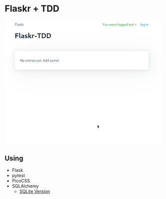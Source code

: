 # Flaskr + TDD

![gif of app](./assets/work.gif)

## Using

- Flask
- pytest
- PicoCSS
- SQLAlchemy
  - [SQLite Version](https://github.com/justEstif/flaskr-tdd/tree/sqlite)
